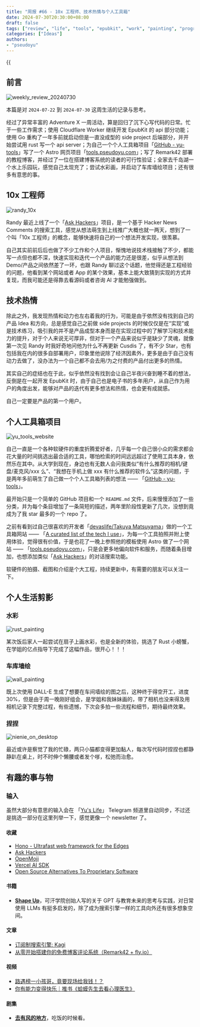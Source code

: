 ```yaml
---
title: "周报 #66 - 10x 工程师、技术热情与个人工具箱"
date: 2024-07-30T20:30:00+08:00
draft: false
tags: ["review", "life", "tools", "epubkit", "work", "painting", "programming"]
categories: ["Ideas"]
authors:
- "pseudoyu"
---
```


{{<audio src="audios/photograph.mp3" caption="《Photograph - Ed Sheeran》" >}}

## 前言

![weekly_review_20240730](https://image.pseudoyu.com/images/weekly_review_20240730.png)

本篇是对 `2024-07-22` 到 `2024-07-30` 这周生活的记录与思考。

经过了异常丰富的 Adventure X 一周活动，算是回归了沉下心写代码的日常。忙于一些工作需求；使用 Cloudflare Worker 继续开发 EpubKit 的 api 部分功能；使用 Go 重构了一年多前就启动但是一直没成型的 side project 后端部分，并开始尝试用 rust 写一个 api server；为自己一个个人工具箱项目「[GitHub - yu-tools](https://github.com/pseudoyu/yu-tools)」写了一个 Astro 网页项目「[tools.pseudoyu.com](https://tools.pseudoyu.com/)」；写了 Remark42 部署的教程博客，并经过了一位在搭建博客系统的读者的可行性验证；全家去千岛湖一个水上乐园玩，感觉自己太现充了；尝试水彩画，并启动了车库墙绘项目；还有很多有意思的事。

## 10x 工程师

![randy_10x](https://image.pseudoyu.com/images/randy_10x.png)

Randy 最近上线了一个「[Ask Hackers](https://askhackers.com/)」项目，是一个基于 Hacker News Comments 的搜索工具，感觉从想法萌生到上线推广大概也就一两天，想到了一个叫「10x 工程师」的概念，能够快速将自己的一个想法开发实现，很羡慕。

自己其实前前后后也做了不少工作和个人项目，惭愧地说技术栈接触了不少，都能写一点但也都不深，快速实现和迭代一个产品的能力还是很差，似乎从想法到 Demo/产品之间依然差了一环，也跟 Randy 聊过这个话题，他觉得还是工程经验的问题，他看到某个网站或者 App 的某个效果，基本上能大致猜到实现的方式并复现，而我可能还是得靠去看源码或者咨询 AI 才能勉强做到。

## 技术热情

除此之外，我发现热情和动力也左右着我的行为，可能是由于依然没有找到自己的产品 Idea 和方向，总是感觉自己之前做 side projects 的时候仅仅是在“实现”或是技术练习，吸引我的并不是产品成型本身而是在实现过程中的了解学习和技术能力的提升，对于个人来说无可厚非，但对于一个产品来说似乎是缺少了灵魂，就像第一次见 Randy 时我好奇地问他为什么不再更新 Cusdis 了，有不少 Star，也有包括我在内的很多自部署用户，印象里他说除了经济因素外，更多是由于自己没有动力去做了，没办法为一个自己都不会去用/为之付费的产品付出更多的热情。

其实自己的症结也在于此，似乎依然没有找到会让自己半夜兴奋到睡不着的想法，反倒是在一起开发 EpubKit 时，由于自己也是电子书的多年用户，从自己作为用户的角度出发，能够对产品的迭代有更多想法和热情，也会更有成就感。

自己一定要是产品的第一个用户。

## 个人工具箱项目

![yu_tools_website](https://image.pseudoyu.com/images/yu_tools_website.png)

自己一直是一个各种软硬件的重度折腾爱好者，几乎每一个自己很小众的需求都会花大量的时间挑选出最合适的工具，哪怕检索的时间远远超过了使用工具本身，依然乐在其中。从大学到现在，身边也有无数人会问我类似“有什么推荐的相机/键盘/麦克风/xxx 么”、“我想在手机上做 xxx 有什么推荐的软件么”这类的问题，于是两年多前萌生了自己做一个个人工具箱列表的想法 —— 「[GitHub - yu-tools](https://github.com/pseudoyu/yu-tools)」。

最开始只是一个简单的 GitHub 项目和一个 `README.md` 文件，后来慢慢添加了一些分类，并为每个条目增加了一条简短的描述，两年里阶段性更新了几次，没想到竟成为了我 star 最多的一个 repo 了。

之前有看到过自己很喜欢的开发者「[devaslife/Takuya Matsuyama](https://www.craftz.dog/)」做的一个工具箱网站 —— 「[A curated list of the tech I use](https://uses.craftz.dog/)」，为每一个工具拍照并附上使用体验，觉得很有价值，于是也花了一晚上参照他的模板使用 Astro 做了一个网站 —— 「[tools.pseudoyu.com](https://tools.pseudoyu.com/)」，只是会更多地偏向软件和服务，而随着条目增加，也想添加类似「[Ask Hackers](https://askhackers.com/)」的对话搜索功能。

软硬件的拍摄、截图和介绍是个大工程，持续更新中，有需要的朋友可以关注一下。

## 个人生活剪影

### 水彩

![rust_painting](https://image.pseudoyu.com/images/rust_painting.jpg)

某次饭后家人一起尝试在扇子上画水彩，也是全新的体验，挑选了 Rust 小螃蟹，在学姐的亿点指导下完成了这幅作品，很开心！！！

### 车库墙绘

![wall_painting](https://image.pseudoyu.com/images/wall_painting.jpg)

既上次使用 DALL-E 生成了想要在车间墙绘的图之后，这种终于得空开工，进度 30%，但是由于周一晚刚好组会，是学姐和我妹妹画的，带了相机也没来得及用相机记录下完整过程，有些遗憾，下次会多拍一些流程和细节，期待最终效果。

### 捏捏

![nienie_on_desktop](https://image.pseudoyu.com/images/nienie_on_desktop.jpg)

最近或许是察觉了我的忙碌，两只小猫都变得更加黏人，每次写代码时捏捏也都静静趴在桌上，时不时伸个懒腰或者发个嗲，松弛而治愈。

## 有趣的事与物

### 输入

虽然大部分有意思的输入会在 「[Yu's Life](https://t.me/pseudoyulife)」 Telegram 频道里自动同步，不过还是挑选一部分在这里列举一下，感觉更像一个 newsletter 了。

#### 收藏

- [Hono - Ultrafast web framework for the Edges](https://hono.dev/docs/)
- [Ask Hackers](https://askhackers.com/)
- [OpenMoji](https://openmoji.org/)
- [Vercel AI SDK](https://sdk.vercel.ai/)
- [Open Source Alternatives To Proprietary Software](https://www.opensourcealternative.to/)

#### 书籍

- [**Shape Up**](https://book.douban.com/subject/34945817/)，可汗学院创始人写的关于 GPT 与教育未来的思考与实践，对日常使用 LLMs 有挺多启发的，除了成为搜索引擎一样的工具向外还有很多想象空间。

#### 文章

- [订阅制搜索引擎: Kagi](https://anotherdayu.com/2024/5837/)
- [从零开始搭建你的免费博客评论系统（Remark42 + fly.io）](https://www.pseudoyu.com/zh/2024/07/22/free_commenting_system_using_remark42_and_flyio/)

#### 视频

- [路遇榜一小孩哥，竟要现场给我钱！？](https://www.bilibili.com/video/BV1J4421S7hA)
- [你有能力变得快乐｜推书《蛤蟆先生去看心理医生》](https://www.bilibili.com/video/BV1s8vKegE66)

#### 剧集

- [**去有风的地方**](http://movie.douban.com/subject/35662223/)，吃饭的时候看。

